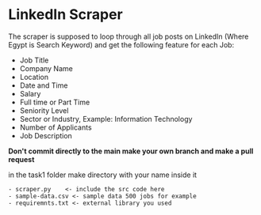 # LinkedIn Scraper

The scraper is supposed to loop through all job posts on LinkedIn (Where Egypt is
Search Keyword) and get the following feature for each Job:

- Job Title
- Company Name
- Location
- Date and Time
- Salary
- Full time or Part Time
- Seniority Level
- Sector or Industry, Example: Information Technology
- Number of Applicants
- Job Description



**Don't commit directly to the main make your own branch and make a pull request**

in the task1 folder make directory with your name inside it 
```
- scraper.py    <- include the src code here
- sample-data.csv <- sample data 500 jobs for example
- requiremnts.txt <- external library you used
```
